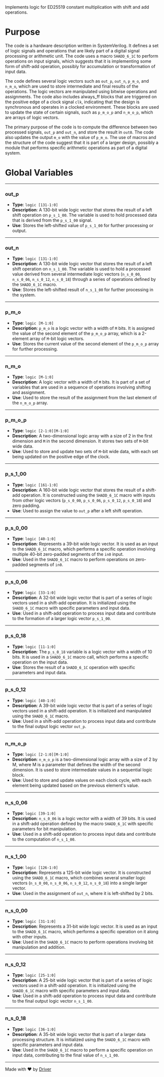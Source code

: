 <!--------------------------------------------------------------------------------->
<!-- IMPORTANT: This file is auto-generated by Driver (https://driver.ai). -------->
<!-- Manual edits may be overwritten on future commits. --------------------------->
<!--------------------------------------------------------------------------------->

Implements logic for ED25519 constant multiplication with shift and add operations.

# Purpose
The code is a hardware description written in SystemVerilog. It defines a set of logic signals and operations that are likely part of a digital signal processing or arithmetic unit. The code uses a macro `SHADD_6_1C` to perform operations on input signals, which suggests that it is implementing some form of shift-add operation, possibly for accumulation or transformation of input data.

The code defines several logic vectors such as `out_p`, `out_n`, `p_m_o`, and `n_m_o`, which are used to store intermediate and final results of the operations. The logic vectors are manipulated using bitwise operations and assignments. The code also includes always_ff blocks that are triggered on the positive edge of a clock signal `clk`, indicating that the design is synchronous and operates in a clocked environment. These blocks are used to update the state of certain signals, such as `p_m_o_p` and `n_m_o_p`, which are arrays of logic vectors.

The primary purpose of the code is to compute the difference between two processed signals, `out_p` and `out_n`, and store the result in `out0`. The code also updates the output `m_o` with the value of `p_m_o`. The use of macros and the structure of the code suggest that it is part of a larger design, possibly a module that performs specific arithmetic operations as part of a digital system.
# Global Variables

---
### out\_p
- **Type**: ``logic [131-1:0]``
- **Description**: A 130-bit wide logic vector that stores the result of a left shift operation on `p_s_1_00`. The variable is used to hold processed data that is derived from the `p_s_1_00` signal.
- **Use**: Stores the left-shifted value of `p_s_1_00` for further processing or output.


---
### out\_n
- **Type**: ``logic [131-1:0]``
- **Description**: A 130-bit wide logic vector that stores the result of a left shift operation on `n_s_1_00`. The variable is used to hold a processed value derived from several intermediate logic vectors (`n_s_0_00`, `n_s_0_06`, `n_s_0_12`, `n_s_0_18`) through a series of operations defined by the `SHADD_6_1C` macro.
- **Use**: Stores the left-shifted result of `n_s_1_00` for further processing in the system.


---
### p\_m\_o
- **Type**: ``logic [M-1:0]``
- **Description**: `p_m_o` is a logic vector with a width of `M` bits. It is assigned the value of the second element of the `p_m_o_p` array, which is a 2-element array of `M`-bit logic vectors.
- **Use**: Stores the current value of the second element of the `p_m_o_p` array for further processing.


---
### n\_m\_o
- **Type**: ``logic [M-1:0]``
- **Description**: A logic vector with a width of `M` bits. It is part of a set of variables that are used in a sequence of operations involving shifting and assignment.
- **Use**: Used to store the result of the assignment from the last element of the `n_m_o_p` array.


---
### p\_m\_o\_p
- **Type**: ``logic [2-1:0][M-1:0]``
- **Description**: A two-dimensional logic array with a size of 2 in the first dimension and `M` in the second dimension. It stores two sets of `M`-bit wide data.
- **Use**: Used to store and update two sets of `M`-bit wide data, with each set being updated on the positive edge of the clock.


---
### p\_s\_1\_00
- **Type**: ``logic [161-1:0]``
- **Description**: A 160-bit wide logic vector that stores the result of a shift-add operation. It is constructed using the `SHADD_6_1C` macro with inputs from other logic vectors (`p_s_0_00`, `p_s_0_06`, `p_s_0_12`, `p_s_0_18`) and zero padding.
- **Use**: Used to assign the value to `out_p` after a left shift operation.


---
### p\_s\_0\_00
- **Type**: ``logic [40-1:0]``
- **Description**: Represents a 39-bit wide logic vector. It is used as an input to the `SHADD_6_1C` macro, which performs a specific operation involving multiple 40-bit zero-padded segments of the `in0` input.
- **Use**: Used in the `SHADD_6_1C` macro to perform operations on zero-padded segments of `in0`.


---
### p\_s\_0\_06
- **Type**: ``logic [33-1:0]``
- **Description**: A 32-bit wide logic vector that is part of a series of logic vectors used in a shift-add operation. It is initialized using the `SHADD_6_1C` macro with specific parameters and input data.
- **Use**: Used in a shift-add operation to process input data and contribute to the formation of a larger logic vector `p_s_1_00`.


---
### p\_s\_0\_18
- **Type**: ``logic [11-1:0]``
- **Description**: The `p_s_0_18` variable is a logic vector with a width of 10 bits. It is used in a `SHADD_6_1C` macro call, which performs a specific operation on the input data.
- **Use**: Stores the result of a `SHADD_6_1C` operation with specific parameters and input data.


---
### p\_s\_0\_12
- **Type**: ``logic [40-1:0]``
- **Description**: A 39-bit wide logic vector that is part of a series of logic vectors used in a shift-add operation. It is initialized and manipulated using the `SHADD_6_1C` macro.
- **Use**: Used in a shift-add operation to process input data and contribute to the final output logic vector `out_p`.


---
### n\_m\_o\_p
- **Type**: ``logic [2-1:0][M-1:0]``
- **Description**: `n_m_o_p` is a two-dimensional logic array with a size of 2 by M, where M is a parameter that defines the width of the second dimension. It is used to store intermediate values in a sequential logic block.
- **Use**: Used to store and update values on each clock cycle, with each element being updated based on the previous element's value.


---
### n\_s\_0\_06
- **Type**: ``logic [39-1:0]``
- **Description**: `n_s_0_06` is a logic vector with a width of 39 bits. It is used in a shift-add operation defined by the macro `SHADD_6_1C` with specific parameters for bit manipulation.
- **Use**: Used in a shift-add operation to process input data and contribute to the computation of `n_s_1_00`.


---
### n\_s\_1\_00
- **Type**: ``logic [126-1:0]``
- **Description**: Represents a 125-bit wide logic vector. It is constructed using the `SHADD_6_1C` macro, which combines several smaller logic vectors (`n_s_0_00`, `n_s_0_06`, `n_s_0_12`, `n_s_0_18`) into a single larger vector.
- **Use**: Used in the assignment of `out_n`, where it is left-shifted by 2 bits.


---
### n\_s\_0\_00
- **Type**: ``logic [31-1:0]``
- **Description**: Represents a 31-bit wide logic vector. It is used as an input to the `SHADD_6_1C` macro, which performs a specific operation on it along with other inputs.
- **Use**: Used in the `SHADD_6_1C` macro to perform operations involving bit manipulation and addition.


---
### n\_s\_0\_12
- **Type**: ``logic [25-1:0]``
- **Description**: A 25-bit wide logic vector that is part of a series of logic vectors used in a shift-add operation. It is initialized using the `SHADD_6_1C` macro with specific parameters and input data.
- **Use**: Used in a shift-add operation to process input data and contribute to the final output logic vector `n_s_1_00`.


---
### n\_s\_0\_18
- **Type**: ``logic [36-1:0]``
- **Description**: A 35-bit wide logic vector that is part of a larger data processing structure. It is initialized using the `SHADD_6_1C` macro with specific parameters and input data.
- **Use**: Used in the `SHADD_6_1C` macro to perform a specific operation on input data, contributing to the final value of `n_s_1_00`.



---
Made with ❤️ by [Driver](https://www.driver.ai/)